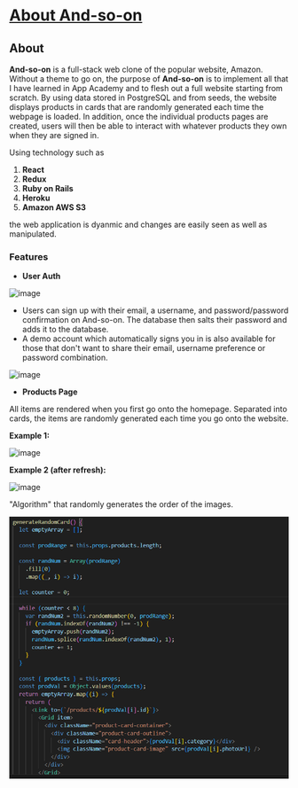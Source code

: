 # [About And-so-on](https://and-so-on.herokuapp.com/#/)

## About

**And-so-on** is a full-stack web clone of the popular website, Amazon. Without a theme to go on, the purpose of **And-so-on** is to implement all that I have learned in App Academy and to flesh out a full website starting from scratch. By using data stored in PostgreSQL and from seeds, the website displays products in cards that are randomly generated each time the webpage is loaded. In addition, once the individual products pages are created, users will then be able to interact with whatever products they own when they are signed in.

Using technology such as

1. **React**
2. **Redux**
3. **Ruby on Rails**
4. **Heroku**
5. **Amazon AWS S3**

the web application is dyanmic and changes are easily seen as well as manipulated.

### Features

- **User Auth**

![image](https://user-images.githubusercontent.com/70042048/119146901-17223a80-ba19-11eb-9951-3026f071ec31.png)

- Users can sign up with their email, a username, and password/password confirmation on And-so-on. The database then salts their password and adds it to the database.
- A demo account which automatically signs you in is also available for those that don't want to share their email, username preference or password combination.

![image](https://user-images.githubusercontent.com/70042048/119147464-9dd71780-ba19-11eb-96dd-4b3892799181.png)

- **Products Page**

All items are rendered when you first go onto the homepage. Separated into cards, the items are randomly generated each time you go onto the website.

**Example 1:**

![image](https://user-images.githubusercontent.com/70042048/119147881-fd352780-ba19-11eb-9681-321ec1af0fa8.png)

**Example 2 (after refresh):**

![image](https://user-images.githubusercontent.com/70042048/119147966-0cb47080-ba1a-11eb-80df-8bc6adeef389.png)

"Algorithm" that randomly generates the order of the images.

![image](image.png)
